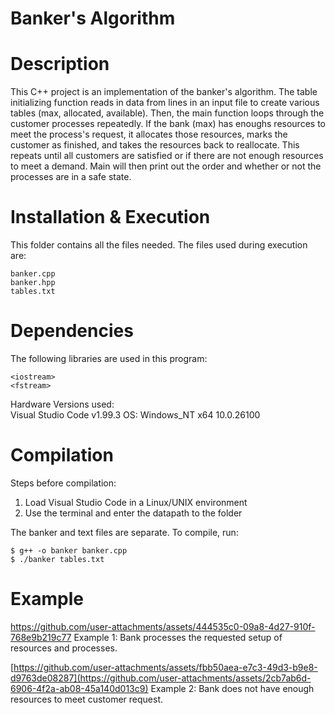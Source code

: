 # Banker's Algorithm
# Description
This C++ project is an implementation of the banker's algorithm. The table initializing function reads in data from lines in an input file to create various tables (max, allocated, available). Then, the main function loops through the customer processes repeatedly. If the bank (max) has enoughs resources to meet the process's request, it allocates those resources, marks the customer as finished, and takes the resources back to reallocate. This repeats until all customers are satisfied or if there are not enough resources to meet a demand. Main will then print out the order and whether or not the processes are in a safe state.
# Installation & Execution
This folder contains all the files needed.
The files used during execution are:
```
banker.cpp
banker.hpp
tables.txt
```
# Dependencies
The following libraries are used in this program:
```
<iostream>
<fstream>
```
Hardware Versions used:  
Visual Studio Code v1.99.3
OS: Windows_NT x64 10.0.26100  
# Compilation
Steps before compilation:  
  1. Load Visual Studio Code in a Linux/UNIX environment  
  2. Use the terminal and enter the datapath to the folder

The banker and text files are separate. To compile, run:
```
$ g++ -o banker banker.cpp
$ ./banker tables.txt
```
# Example
https://github.com/user-attachments/assets/444535c0-09a8-4d27-910f-768e9b219c77
Example 1: Bank processes the requested setup of resources and processes.

[https://github.com/user-attachments/assets/fbb50aea-e7c3-49d3-b9e8-d9763de08287](https://github.com/user-attachments/assets/2cb7ab6d-6906-4f2a-ab08-45a140d013c9)
Example 2: Bank does not have enough resources to meet customer request.


